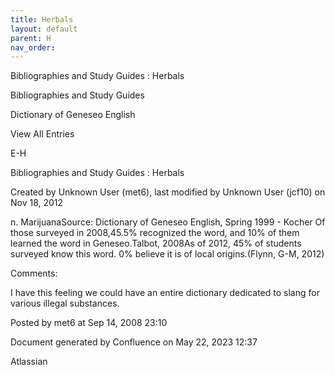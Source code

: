 ```yaml
---
title: Herbals
layout: default
parent: H
nav_order:
---
```


Bibliographies and Study Guides : Herbals

Bibliographies and Study Guides

Dictionary of Geneseo English

View All Entries

E-H

Bibliographies and Study Guides : Herbals

Created by  Unknown User (met6), last modified by  Unknown User (jcf10) on Nov 18, 2012

n. MarijuanaSource: Dictionary of Geneseo English, Spring 1999 - Kocher Of those surveyed in 2008,45.5% recognized the word, and 10% of them learned the word in Geneseo.Talbot, 2008As of 2012, 45% of students surveyed know this word. 0% believe it is of local origins.(Flynn, G-M, 2012)

Comments:

I have this feeling we could have an entire dictionary dedicated to slang for various illegal substances.  

Posted by met6 at Sep 14, 2008 23:10

Document generated by Confluence on May 22, 2023 12:37

Atlassian
